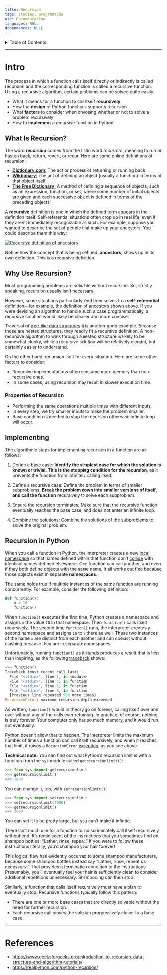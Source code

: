 ```yaml
---
title: Recursion
tags: studies, programação
use: Documentation
languages: NULL
dependences: NULL
---
```


<details> <summary>Table of Contents</summary>

- [Intro](#intro)
  - [What Is Recursion?](#what-is-recursion)
  - [Why Use Recursion?](#why-use-recursion)
    - [Properties of Recursion](#properties-of-recursion)
  - [Implementing](#implementing)
  - [Recursion in Python](#recursion-in-python)
- [References](#references)

</details>

---

# Intro

The process in which a function calls itself directly or indirectly is called recursion and the corresponding function is called a recursive function. Using a recursive algorithm, certain problems can be solved quite easily.

-   What it means for a function to call itself **recursively**
-   How the **design** of Python functions supports recursion
-   What **factors** to consider when choosing whether or not to solve a problem recursively
-   How to **implement** a recursive function in Python

## What Is Recursion?

The word **recursion** comes from the Latin word _recurrere_, meaning to run or hasten back, return, revert, or recur. Here are some online definitions of recursion:

-   [**Dictionary.com**:](https://www.dictionary.com/browse/recursion) The act or process of returning or running back
-   [**Wiktionary**:](https://en.wiktionary.org/wiki/recursion) The act of defining an object (usually a function) in terms of that object itself
-   [**The Free Dictionary**:](https://www.thefreedictionary.com/recursion) A method of defining a sequence of objects, such as an expression, function, or set, where some number of initial objects are given and each successive object is defined in terms of the preceding objects

A **recursive** definition is one in which the defined term appears in the definition itself. Self-referential situations often crop up in real life, even if they aren’t immediately recognizable as such. For example, suppose you wanted to describe the set of people that make up your ancestors. You could describe them this way:

[![Recursive definition of ancestors](https://files.realpython.com/media/jsturtz-ancestors.9f0adeb014ef.png)](https://files.realpython.com/media/jsturtz-ancestors.9f0adeb014ef.png)

Notice how the concept that is being defined, **ancestors**, shows up in its own definition. This is a recursive definition.

## Why Use Recursion?

Most programming problems are solvable without recursion. So, strictly speaking, recursion usually isn’t necessary.

However, some situations particularly lend themselves to a **self-referential** definition—for example, the definition of ancestors shown above. If you were devising an algorithm to handle such a case programmatically, a recursive solution would likely be cleaner and more concise.

Traversal of [tree-like data structures](ds_tree.md) [#](https://en.wikipedia.org/wiki/Tree_(data_structure)) is another good example. Because these are nested structures, they readily fit a recursive definition. A non-recursive algorithm to walk through a nested structure is likely to be somewhat clunky, while a recursive solution will be relatively elegant, but certainly easier to understand.

On the other hand, recursion isn’t for every situation. Here are some other factors to consider:

-  Recursive implementations often consume more memory than non-recursive ones.
-  In some cases, using recursion may result in slower execution time.

### Properties of Recursion

-   Performing the same operations multiple times with different inputs.
-   In every step, we try smaller inputs to make the problem smaller.
-   Base condition is needed to stop the recursion otherwise infinite loop will occur.

## Implementing

The algorithmic steps for implementing recursion in a function are as follows:

1. Define a base case: **Identify the simplest case for which the solution is known or trivial. This is the stopping condition for the recursion**, as it prevents the function from infinitely calling itself.

2. Define a recursive case: Define the problem in terms of smaller subproblems. **Break the problem down into smaller versions of itself, and call the function** recursively to solve each subproblem.

3. Ensure the recursion terminates: Make sure that the recursive function eventually reaches the base case, and does not enter an infinite loop.

4. Combine the solutions: Combine the solutions of the subproblems to solve the original problem.


## Recursion in Python

When you call a function in Python, the interpreter creates a new [local namespace](https://realpython.com/python-namespaces-scope/) so that names defined within that function don’t [collide](https://en.wikipedia.org/wiki/Name_collision) with identical names defined elsewhere. One function can call another, and even if they both define objects with the same name, it all works out fine because those objects exist in separate **namespaces**.

The same holds true if multiple instances of the same function are running concurrently. For example, consider the following definition:

```python
def function():
    x = 10
    function()
```

When `function()` executes the first time, Python creates a namespace and assigns `x` the value `10` in that namespace. Then `function()` calls itself recursively. The second time `function()` runs, the interpreter creates a second namespace and assigns `10` to `x` there as well. These two instances of the name `x` are distinct from each another and can coexist without clashing because they are in separate namespaces.

Unfortunately, running `function()` as it stands produces a result that is less than inspiring, as the following [traceback](https://realpython.com/python-traceback/) shows:

```python
>>> function()
Traceback (most recent call last):
  File "<stdin>", line 1, in <module>
  File "<stdin>", line 3, in function
  File "<stdin>", line 3, in function
  File "<stdin>", line 3, in function
  [Previous line repeated 996 more times]
RecursionError: maximum recursion depth exceeded
```

As written, `function()` would in theory go on forever, calling itself over and over without any of the calls ever returning. In practice, of course, nothing is truly forever. Your computer only has so much memory, and it would run out eventually.

Python doesn’t allow that to happen. The interpreter limits the maximum number of times a function can call itself recursively, and when it reaches that limit, it raises a `RecursionError` [exception](https://realpython.com/python-exceptions/), as you see above.

**Technical note:** You can find out what Python’s recursion limit is with a function from the `sys` module called `getrecursionlimit()`:

```python
>>> from sys import getrecursionlimit
>>> getrecursionlimit()
### 1000
```

You can change it, too, with `setrecursionlimit()`:

```python
>>> from sys import setrecursionlimit
>>> setrecursionlimit(2000)
>>> getrecursionlimit()
### 2000
```

You can set it to be pretty large, but you can’t make it infinite.

There isn’t much use for a function to indiscriminately call itself recursively without end. It’s reminiscent of the instructions that you sometimes find on shampoo bottles: “Lather, rinse, repeat.” If you were to follow these instructions literally, you’d shampoo your hair forever!

This logical flaw has evidently occurred to some shampoo manufacturers, because some shampoo bottles instead say “Lather, rinse, repeat _as necessary_.” That provides a termination condition to the instructions. Presumably, you’ll eventually feel your hair is sufficiently clean to consider additional repetitions unnecessary. Shampooing can then stop.

Similarly, a function that calls itself recursively must have a plan to eventually stop. Recursive functions typically follow this pattern:

-   There are one or more base cases that are directly solvable without the need for further recursion.
-   Each recursive call moves the solution progressively closer to a base case.


---
# References

- https://www.geeksforgeeks.org/introduction-to-recursion-data-structure-and-algorithm-tutorials/
- https://realpython.com/python-recursion/